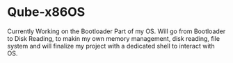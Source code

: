 # Qube-x86OS
Currently Working on the Bootloader Part of my OS. Will go from Bootloader to Disk Reading, to makin my own memory management, disk reading, file system and will finalize my project
with a dedicated shell to interact with OS.
